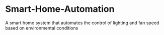 # Smart-Home-Automation
A smart home system that automates the control of lighting and fan speed based on environmental conditions
